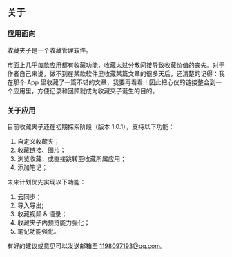 ## 关于

### 应用面向

收藏夹子是一个收藏管理软件。

市面上几乎每款应用都有收藏功能，收藏太过分散间接导致收藏价值的丧失。对于作者自己来说，做不到在某款软件里收藏某篇文章的很多天后，还清楚的记得：我在那个 App 里收藏了一篇不错的文章，我要再看看！因此把心仪的链接整合到一个应用里，方便记录和回顾就成为收藏夹子诞生的目的。

### 关于应用

目前收藏夹子还在初期探索阶段（版本 1.0.1），支持以下功能：

1. 自定义收藏夹；
2. 收藏链接、图片；
3. 浏览收藏，或直接跳转至收藏所属应用；
4. 添加笔记；

未来计划优先实现以下功能：

1. 云同步；
2. 导入导出;
3. 收藏视频 & 语录；
4. 收藏夹子内预览能力强化；
5. 笔记功能强化。

有好的建议或意见可以发送邮箱至 1198097193@qq.com。
